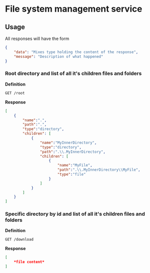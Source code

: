 # File system management service

## Usage

All responses will have the form

```json
{
    "data": "Mixes type holding the content of the response",
    "message": "Description of what happened"
}
```

### Root directory and list of all it's children files and folders

**Definition**

`GET /root`

**Response**

```json
[
    {
        "name":".",
        "path":".",
        "type":"directory",
        "children": [
            {
                "name":"MyInnerDirectory",
                "type":"directory",
                "path":".\\.MyInnerDirectory",
                "children": [
                    {
                        "name":"MyFile",
                        "path":".\\.MyInnerDirectory\\MyFile",
                        "type":"file"
                    }
                ]
            }
        ]
    }
]
```

### Specific directory by id and list of all it's children files and folders

**Definition**

`GET /download`

**Response**

```json
[
    *file content*
]
```
